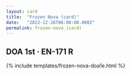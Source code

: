 ```yaml
---
layout: card
title:  "Frozen Nova (card)"
date:   "2022-12-26T06:00:00.000Z"
permalink: frozen-nova_(card)
---
```


## DOA 1st &middot; EN-171 R

{% include templates/frozen-nova-doa1e.html %}
